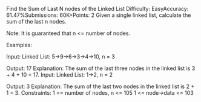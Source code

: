 Find the Sum of Last N nodes of the Linked List
Difficulty: EasyAccuracy: 61.47%Submissions: 60K+Points: 2
Given a single linked list, calculate the sum of the last n nodes.

Note: It is guaranteed that n <= number of nodes.

Examples:

Input: Linked List: 5->9->6->3->4->10, n = 3

Output: 17
Explanation: The sum of the last three nodes in the linked list is 3 + 4 + 10 = 17.
Input: Linked List: 1->2, n = 2

Output: 3
Explanation: The sum of the last two nodes in the linked list is 2 + 1 = 3.
Constraints:
1 <= number of nodes, n <= 105
1 <= node->data <= 103

